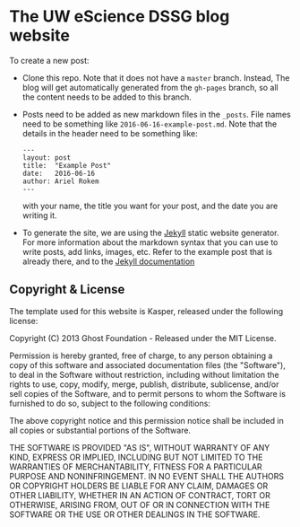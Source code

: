 # The UW eScience DSSG blog website

To create a new post:

- Clone this repo. Note that it does not have a `master` branch. Instead,
  The blog will get automatically generated from the `gh-pages` branch, so
  all the content needs to be added to this branch.

- Posts need to be added as new markdown files in the `_posts`. File names
  need to be something like `2016-06-16-example-post.md`. Note that the
  details in the header need to be something like:

      ---
      layout: post
      title:  "Example Post"
      date:   2016-06-16
      author: Ariel Rokem
      ---

  with your name, the title you want for your post, and the date you are
  writing it.

- To generate the site, we are using the [Jekyll](https://jekyllrb.com/)
  static website generator. For more information about the markdown syntax
  that you can use to write posts, add links, images, etc. Refer to the
  example post that is already there, and to the
  [Jekyll documentation](https://jekyllrb.com/docs/home/)



## Copyright & License

The template used for this website is Kasper, released under the following
license:

Copyright (C) 2013 Ghost Foundation - Released under the MIT License.

Permission is hereby granted, free of charge, to any person obtaining a copy of this software and associated documentation files (the "Software"), to deal in the Software without restriction, including without limitation the rights to use, copy, modify, merge, publish, distribute, sublicense, and/or sell copies of the Software, and to permit persons to whom the Software is furnished to do so, subject to the following conditions:

The above copyright notice and this permission notice shall be included in all copies or substantial portions of the Software.

THE SOFTWARE IS PROVIDED "AS IS", WITHOUT WARRANTY OF ANY KIND, EXPRESS OR IMPLIED, INCLUDING BUT NOT LIMITED TO THE WARRANTIES OF MERCHANTABILITY, FITNESS FOR A PARTICULAR PURPOSE AND
NONINFRINGEMENT. IN NO EVENT SHALL THE AUTHORS OR COPYRIGHT HOLDERS BE LIABLE FOR ANY CLAIM, DAMAGES OR OTHER LIABILITY, WHETHER IN AN ACTION OF CONTRACT, TORT OR OTHERWISE, ARISING FROM, OUT OF OR IN CONNECTION WITH THE SOFTWARE OR THE USE OR OTHER DEALINGS IN THE SOFTWARE.
